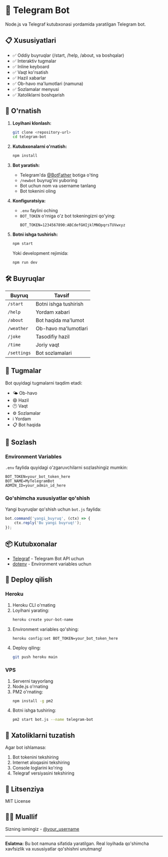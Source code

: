 # 🤖 Telegram Bot

Node.js va Telegraf kutubxonasi yordamida yaratilgan Telegram bot.

## 📋 Xususiyatlari

- ✅ Oddiy buyruqlar (/start, /help, /about, va boshqalar)
- ✅ Interaktiv tugmalar
- ✅ Inline keyboard
- ✅ Vaqt ko'rsatish
- ✅ Hazil xabarlar
- ✅ Ob-havo ma'lumotlari (namuna)
- ✅ Sozlamalar menyusi
- ✅ Xatoliklarni boshqarish

## 🚀 O'rnatish

1. **Loyihani klonlash:**
   ```bash
   git clone <repository-url>
   cd telegram-bot
   ```

2. **Kutubxonalarni o'rnatish:**
   ```bash
   npm install
   ```

3. **Bot yaratish:**
   - Telegram'da [@BotFather](https://t.me/BotFather) botiga o'ting
   - `/newbot` buyrug'ini yuboring
   - Bot uchun nom va username tanlang
   - Bot tokenini oling

4. **Konfiguratsiya:**
   - `.env` faylini oching
   - `BOT_TOKEN` o'rniga o'z bot tokeningizni qo'ying:
     ```
     BOT_TOKEN=1234567890:ABCdefGHIjklMNOpqrsTUVwxyz
     ```

5. **Botni ishga tushirish:**
   ```bash
   npm start
   ```

   Yoki development rejimida:
   ```bash
   npm run dev
   ```

## 🛠 Buyruqlar

| Buyruq | Tavsif |
|--------|--------|
| `/start` | Botni ishga tushirish |
| `/help` | Yordam xabari |
| `/about` | Bot haqida ma'lumot |
| `/weather` | Ob-havo ma'lumotlari |
| `/joke` | Tasodifiy hazil |
| `/time` | Joriy vaqt |
| `/settings` | Bot sozlamalari |

## 📱 Tugmalar

Bot quyidagi tugmalarni taqdim etadi:
- 🌤 Ob-havo
- 😄 Hazil
- 🕐 Vaqt
- ⚙️ Sozlamalar
- ℹ️ Yordam
- 📋 Bot haqida

## 🔧 Sozlash

### Environment Variables

`.env` faylida quyidagi o'zgaruvchilarni sozlashingiz mumkin:

```env
BOT_TOKEN=your_bot_token_here
BOT_NAME=MyTelegramBot
ADMIN_ID=your_admin_id_here
```

### Qo'shimcha xususiyatlar qo'shish

Yangi buyruqlar qo'shish uchun `bot.js` faylida:

```javascript
bot.command('yangi_buyruq', (ctx) => {
    ctx.reply('Bu yangi buyruq!');
});
```

## 📦 Kutubxonalar

- [Telegraf](https://telegraf.js.org/) - Telegram Bot API uchun
- [dotenv](https://www.npmjs.com/package/dotenv) - Environment variables uchun

## 🚀 Deploy qilish

### Heroku

1. Heroku CLI o'rnating
2. Loyihani yarating:
   ```bash
   heroku create your-bot-name
   ```
3. Environment variables qo'shing:
   ```bash
   heroku config:set BOT_TOKEN=your_bot_token_here
   ```
4. Deploy qiling:
   ```bash
   git push heroku main
   ```

### VPS

1. Serverni tayyorlang
2. Node.js o'rnating
3. PM2 o'rnating:
   ```bash
   npm install -g pm2
   ```
4. Botni ishga tushiring:
   ```bash
   pm2 start bot.js --name telegram-bot
   ```

## 🐛 Xatoliklarni tuzatish

Agar bot ishlamasa:

1. Bot tokenini tekshiring
2. Internet aloqasini tekshiring
3. Console loglarini ko'ring
4. Telegraf versiyasini tekshiring

## 📄 Litsenziya

MIT License

## 👨‍💻 Muallif

Sizning ismingiz - [@your_username](https://t.me/your_username)

---

**Eslatma:** Bu bot namuna sifatida yaratilgan. Real loyihada qo'shimcha xavfsizlik va xususiyatlar qo'shishni unutmang!